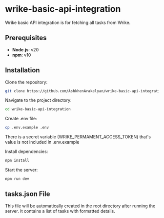 # wrike-basic-api-integration
Wrike basic API integration is for fetching all tasks from Wrike.

## Prerequisites

- **Node.js**: v20
- **npm**: v10

## Installation

Clone the repository:
```bash
git clone https://github.com/AshkhenArakelyan/wrike-basic-api-integration.git
```

Navigate to the project directory:
```bash
cd wrike-basic-api-integration
```

Create .env file:
```bash
cp .env.example .env
```
There is a secret variable (WRIKE_PERMAMENT_ACCESS_TOKEN) that's value is not included in .env.example

Install dependencies:
```bash
npm install
```

Start the server:
```bash
npm run dev
```

## tasks.json File

This file will be automatically created in the root directory after running the server. It contains a list of tasks with formatted details.

